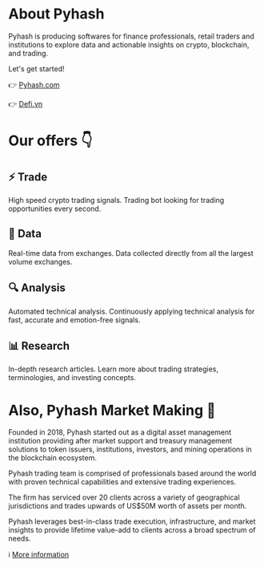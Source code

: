 # About Pyhash 

Pyhash is producing softwares for finance professionals, retail traders and institutions to explore data and actionable insights on crypto, blockchain, and trading.

Let's get started!

👉 [Pyhash.com](https://pyhash.com)

👉 [Defi.vn](https://defi.vn)

# Our offers 👇
## ⚡ Trade
High speed crypto trading signals. Trading bot looking for trading opportunities every second.

## 💾 Data
Real-time data from exchanges. Data collected directly from all the largest volume exchanges.

## 🔍 Analysis
Automated technical analysis. Continuously applying technical analysis for fast, accurate and emotion-free signals.

## 📊 Research
In-depth research articles. Learn more about trading strategies, terminologies, and investing concepts.

# Also, Pyhash Market Making 🤖
Founded in 2018, Pyhash started out as a digital asset management institution providing after market support and treasury management solutions to token issuers, institutions, investors, and mining operations in the blockchain ecosystem.

Pyhash trading team is comprised of professionals based around the world with proven technical capabilities and extensive trading experiences.

The firm has serviced over 20 clients across a variety of geographical jurisdictions and trades upwards of US$50M worth of assets per month.

Pyhash leverages best-in-class trade execution, infrastructure, and market insights to provide lifetime value-add to clients across a broad spectrum of needs.

ℹ️ [More information](https://docs.pyhash.com/pyhash-market-making/overview-of-services)

